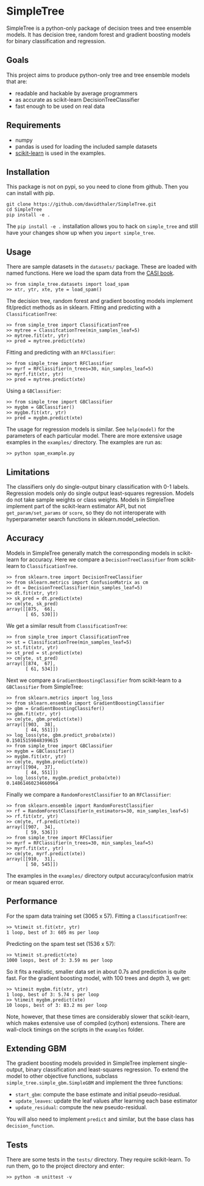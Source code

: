 # SimpleTree
SimpleTree is a python-only package of decision trees and tree ensemble models.
It has decision tree, random forest and gradient boosting models for 
binary classification and regression.

## Goals
This project aims to produce python-only tree and tree ensemble models that are:   

* readable and hackable by average programmers
* as accurate as scikit-learn DecisionTreeClassifier
* fast enough to be used on real data

## Requirements

* numpy
* pandas is used for loading the included sample datasets
* [scikit-learn](http://scikit-learn.org/stable/index.html) is used in the examples.

## Installation
This package is not on pypi, so you need to clone from github. Then you can install with pip.

    git clone https://github.com/davidthaler/SimpleTree.git
    cd SimpleTree
    pip install -e .

The `pip install -e .` installation allows you to hack on `simple_tree` and still have your changes 
show up when you `import simple_tree`.

## Usage

There are sample datasets in the `datasets/` package. 
These are loaded with named functions.
Here we load the spam data from the [CASI book](https://web.stanford.edu/~hastie/CASI_files/data.html).

    >> from simple_tree.datasets import load_spam
    >> xtr, ytr, xte, yte = load_spam()

The decision tree, random forest and gradient boosting models implement 
fit/predict methods as in sklearn.
Fitting and predicting with a `ClassificationTree`:

    >> from simple_tree import ClassificationTree
    >> mytree = ClassifcationTree(min_samples_leaf=5)
    >> mytree.fit(xtr, ytr)
    >> pred = mytree.predict(xte)

Fitting and predicting with an `RFClassifier`:

    >> from simple_tree import RFClassifier
    >> myrf = RFClassifier(n_trees=30, min_samples_leaf=5)
    >> myrf.fit(xtr, ytr)
    >> pred = mytree.predict(xte)

Using a `GBClassifier`:

    >> from simple_tree import GBClassifier
    >> mygbm = GBClassifier()
    >> mygbm.fit(xtr, ytr)
    >> pred = mygbm.predict(xte)

The usage for regression models is similar. 
See `help(model)` for the parameters of each particular model. 
There are more extensive usage examples in the `examples/` directory. 
The examples are run as:

    >> python spam_example.py

## Limitations
The classifiers only do single-output binary classification with 0-1 labels.
Regression models only do single output least-squares regression.
Models do not take sample weights or class weights.
Models in SimpleTree implement part of the scikit-learn estimator API,
but not `get_param/set_params` or `score`, so they do not interoperate 
with hyperparameter search functions in sklearn.model_selection.

## Accuracy
Models in SimpleTree generally match the corresponding models in 
scikit-learn for accuracy. Here we compare a `DecisionTreeClassifier` 
from scikit-learn to `ClassificationTree`.

    >> from sklearn.tree import DecisionTreeClassifier
    >> from sklearn.metrics import ConfusionMatrix as cm
    >> dt = DecisionTreeClassifier(min_samples_leaf=5)
    >> dt.fit(xtr, ytr)
    >> sk_pred = dt.predict(xte)
    >> cm(yte, sk_pred)
    array([[875,  66],
           [ 65, 530]])

We get a similar result from `ClassificationTree`:

    >> from simple_tree import ClassificationTree
    >> st = ClassificationTree(min_samples_leaf=5)
    >> st.fit(xtr, ytr)
    >> st_pred = st.predict(xte)
    >> cm(yte, st_pred)
    array([[874,  67],
           [ 61, 534]])

Next we compare a `GradientBoostingClassifier` from scikit-learn 
to a `GBClassifier` from SimpleTree:

    >> from sklearn.metrics import log_loss
    >> from sklearn.ensemble import GradientBoostingClassifier
    >> gbm = GradientBoostingClassifer()
    >> gbm.fit(xtr, ytr)
    >> cm(yte, gbm.predict(xte))
    array([[903,  38],
           [ 44, 551]])
    >> log_loss(yte, gbm.predict_proba(xte))
    0.15015159848399615
    >> from simple_tree import GBClassifier
    >> mygbm = GBClassifier()
    >> mygbm.fit(xtr, ytr)
    >> cm(yte, mygbm.predict(xte))
    array([[904,  37],
           [ 44, 551]])
    >> log_loss(yte, mygbm.predict_proba(xte))
    0.14861460234660964

Finally we compare a `RandomForestClassifier` to an `RFClassifier`:

    >> from sklearn.ensemble import RandomForestClassifier
    >> rf = RandomForestClassifier(n_estimators=30, min_samples_leaf=5)
    >> rf.fit(xtr, ytr)
    >> cm(yte, rf.predict(xte))
    array([[907,  34],
           [ 59, 536]])
    >> from simple_tree import RFClassifier
    >> myrf = RFClassifier(n_trees=30, min_samples_leaf=5)
    >> myrf.fit(xtr, ytr)
    >> cm(yte, myrf.predict(xte))
    array([[910,  31],
           [ 50, 545]])

The examples in the `examples/` directory output accuracy/confusion matrix
 or mean squared error.

## Performance

For the spam data training set (3065 x 57). Fitting a `ClassificationTree`:

    >> %timeit st.fit(xtr, ytr)
    1 loop, best of 3: 605 ms per loop

Predicting on the spam test set (1536 x 57):

    >> %timeit st.predict(xte)
    1000 loops, best of 3: 3.59 ms per loop

So it fits a realistic, smaller data set in about 0.7s and prediction is quite fast.
For the gradient boosting model, with 100 trees and depth 3, we get:

    >> %timeit mygbm.fit(xtr, ytr)
    1 loop, best of 3: 5.74 s per loop
    >> %timeit mygbm.predict(xte)
    10 loops, best of 3: 83.2 ms per loop

Note, however, that these times are considerably slower that scikit-learn, 
which makes extensive use of compiled (cython) extensions.
There are wall-clock timings on the scripts in the `examples` folder.

## Extending GBM
The gradient boosting models provided in SimpleTree implement single-output, 
binary classification and least-squares regression. To extend the model to 
other objective functions, subclass `simple_tree.simple_gbm.SimpleGBM` and 
implement the three functions:

* `start_gbm`: compute the base estimate and initial pseudo-residual.
* `update_leaves`: update the leaf values after learning each base estimator
* `update_residual`: compute the new pseudo-residual.

You will also need to implement `predict` and similar, but the base class has
`decision_function`.

## Tests
There are some tests in the `tests/` directory. They require scikit-learn. 
To run them, go to the project directory and enter:

    >> python -m unittest -v
